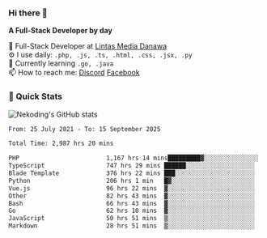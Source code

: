 ### Hi there 👋

**A Full-Stack Developer by day**

🔭 Full-Stack Developer at [Lintas Media Danawa](https://www.lintasmediadanawa.com/)  
⚙️ I use daily: `.php, .js, .ts, .html, .css, .jsx, .py`  
🌱 Currently learning `.go, .java`  
📫 How to reach me: [Discord](https://discordapp.com/users/984448732999327766)  [Facebook](https://fb.me/tyvandi)  

### 🚀 Quick Stats  

![Nekoding's GitHub stats](https://github-readme-stats.vercel.app/api?username=nekoding&show_icons=true)

<!--START_SECTION:waka-->

```txt
From: 25 July 2021 - To: 15 September 2025

Total Time: 2,987 hrs 20 mins

PHP                        1,167 hrs 14 mins█████████▓░░░░░░░░░░░░░░░   38.02 %
TypeScript                 747 hrs 29 mins ██████░░░░░░░░░░░░░░░░░░░   24.35 %
Blade Template             376 hrs 22 mins ███░░░░░░░░░░░░░░░░░░░░░░   12.26 %
Python                     206 hrs 1 min   █▓░░░░░░░░░░░░░░░░░░░░░░░   06.71 %
Vue.js                     96 hrs 22 mins  ▓░░░░░░░░░░░░░░░░░░░░░░░░   03.14 %
Other                      82 hrs 43 mins  ▓░░░░░░░░░░░░░░░░░░░░░░░░   02.69 %
Bash                       66 hrs 43 mins  ▓░░░░░░░░░░░░░░░░░░░░░░░░   02.17 %
Go                         62 hrs 10 mins  ▓░░░░░░░░░░░░░░░░░░░░░░░░   02.02 %
JavaScript                 50 hrs 51 mins  ▒░░░░░░░░░░░░░░░░░░░░░░░░   01.66 %
Markdown                   28 hrs 51 mins  ▒░░░░░░░░░░░░░░░░░░░░░░░░   00.94 %
```

<!--END_SECTION:waka-->

<!--
**nekoding/nekoding** is a ✨ _special_ ✨ repository because its `README.md` (this file) appears on your GitHub profile.

Here are some ideas to get you started:

- 🔭 I’m currently working on ...
- 🌱 I’m currently learning ...
- 👯 I’m looking to collaborate on ...
- 🤔 I’m looking for help with ...
- 💬 Ask me about ...
- 📫 How to reach me: ...
- 😄 Pronouns: ...
- ⚡ Fun fact: ...
-->
